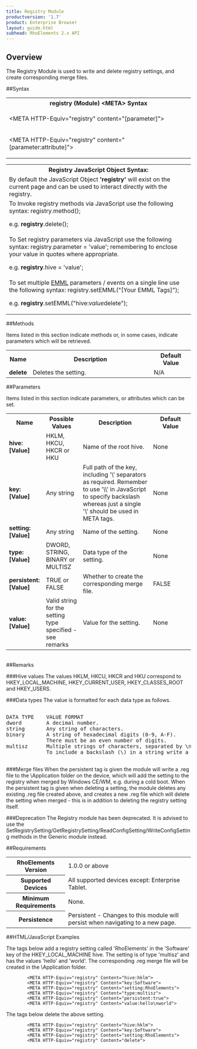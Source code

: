 ```yaml
---
title: Registry Module
productversion: '1.7'
product: Enterprise Browser
layout: guide.html
subhead: RhoElements 2.x API
---
```


## Overview
The Registry Module is used to write and delete registry settings, and create corresponding merge files.

##Syntax
<table class="re-table"><tr><th class="tableHeading">registry (Module) &lt;META&gt; Syntax
</th></tr><tr><td class="clsSyntaxCells clsOddRow"><p>&lt;META HTTP-Equiv="registry" content="[parameter]"&gt;</p></td></tr><tr><td class="clsSyntaxCells clsEvenRow"><p>&lt;META HTTP-Equiv="registry" content="[parameter:attribute]"&gt;</p></td></tr></table>
<table class="re-table"><tr><th class="tableHeading">Registry JavaScript Object Syntax:</th></tr><tr><td class="clsSyntaxCells clsOddRow">
By default the JavaScript Object <b>'registry'</b> will exist on the current page and can be used to interact directly with the registry.
</td></tr><tr><td class="clsSyntaxCells clsEvenRow">
To Invoke registry methods via JavaScript use the following syntax: registry.method();
<P />e.g. <b>registry</b>.delete();
</td></tr><tr><td class="clsSyntaxCells clsOddRow">
To Set registry parameters via JavaScript use the following syntax: registry.parameter = 'value'; remembering to enclose your value in quotes where appropriate.  
<P />e.g. <b>registry</b>.hive = 'value';
</td></tr><tr><td class="clsSyntaxCells clsEvenRow">							
To set multiple <a href="/rhoelements/EMMLOverview">EMML</a> parameters / events on a single line use the following syntax: registry.setEMML("[Your EMML Tags]");
<P />
e.g. <b>registry</b>.setEMML("hive:<i>value</i>delete");							
</td></tr></table>


##Methods


Items listed in this section indicate methods or, in some cases, indicate parameters which will be retrieved.

<table class="re-table"><col width="10%" /><col width="68%" /><col width="22%" /><tr><th class="tableHeading">Name</th><th class="tableHeading">Description</th><th class="tableHeading">Default Value</th></tr><tr><td class="clsSyntaxCells clsOddRow"><b>delete</b></td><td class="clsSyntaxCells clsOddRow">Deletes the setting.</td><td class="clsSyntaxCells clsOddRow">
N/A
</td></tr></table>


##Parameters


Items listed in this section indicate parameters, or attributes which can be set.
<table class="re-table"><col width="20%" /><col width="20%" /><col width="38%" /><col width="22%" /><tr><th class="tableHeading">Name</th><th class="tableHeading">Possible Values</th><th class="tableHeading">Description</th><th class="tableHeading">Default Value</th></tr><tr><td class="clsSyntaxCells clsOddRow"><b>hive:[Value]
</b></td><td class="clsSyntaxCells clsOddRow">HKLM, HKCU, HKCR or HKU</td><td class="clsSyntaxCells clsOddRow">Name of the root hive.</td><td class="clsSyntaxCells clsOddRow">None</td></tr><tr><td class="clsSyntaxCells clsEvenRow"><b>key:[Value]
</b></td><td class="clsSyntaxCells clsEvenRow">Any string</td><td class="clsSyntaxCells clsEvenRow">Full path of the key, including '\' separators as required.  Remember to use '\\' in JavaScript to specify backslash whereas just a single '\' should be used in META tags.</td><td class="clsSyntaxCells clsEvenRow">None</td></tr><tr><td class="clsSyntaxCells clsOddRow"><b>setting:[Value]
</b></td><td class="clsSyntaxCells clsOddRow">Any string</td><td class="clsSyntaxCells clsOddRow">Name of the setting.</td><td class="clsSyntaxCells clsOddRow">None</td></tr><tr><td class="clsSyntaxCells clsEvenRow"><b>type:[Value]
</b></td><td class="clsSyntaxCells clsEvenRow">DWORD, STRING, BINARY or MULTISZ</td><td class="clsSyntaxCells clsEvenRow">Data type of the setting.</td><td class="clsSyntaxCells clsEvenRow">None</td></tr><tr><td class="clsSyntaxCells clsOddRow"><b>persistent:[Value]
</b></td><td class="clsSyntaxCells clsOddRow">TRUE or FALSE</td><td class="clsSyntaxCells clsOddRow">Whether to create the corresponding merge file.</td><td class="clsSyntaxCells clsOddRow">FALSE</td></tr><tr><td class="clsSyntaxCells clsEvenRow"><b>value:[Value]
</b></td><td class="clsSyntaxCells clsEvenRow">Valid string for the setting type specified - see remarks</td><td class="clsSyntaxCells clsEvenRow">Value for the setting.</td><td class="clsSyntaxCells clsEvenRow">None</td></tr></table>
<table class="re-table"><col width="78%" /><col width="8%" /><col width="1%" /><col width="5%" /><col width="1%" /><col width="5%" /><col width="2%" /></table>




##Remarks


###Hive values
The values HKLM, HKCU, HKCR and HKU correspond to HKEY_LOCAL_MACHINE, HKEY_CURRENT_USER, HKEY_CLASSES_ROOT and HKEY_USERS.


###Data types
The value is formatted for each data type as follows.

<pre>

DATA TYPE    VALUE FORMAT
dword        A decimal number.
string       Any string of characters.
binary       A string of hexadecimal digits (0-9, A-F).
             There must be an even number of digits.
multisz      Multiple strings of characters, separated by \n.
             To include a backslash (\) in a string write a double backslash (\\).
      </pre>


###Merge files
When the persistent tag is given the module will write a .reg file to the \Application folder on the device, which will add the setting to the registry when merged by Windows CE/WM, e.g. during a cold boot. When the persistent tag is given when deleting a setting, the module deletes any existing .reg file created above, and creates a new .reg file which will delete the setting when merged - this is in addition to deleting the registry setting itself.


###Deprecation
The Registry module has been deprecated. It is advised to use the SetRegistrySetting/GetRegistrySetting/ReadConfigSetting/WriteConfigSetting methods in the Generic module instead.




##Requirements

<table class="re-table"><tr><th class="tableHeading">RhoElements Version</th><td class="clsSyntaxCell clsEvenRow">1.0.0 or above
</td></tr><tr><th class="tableHeading">Supported Devices</th><td class="clsSyntaxCell clsOddRow">All supported devices except: Enterprise Tablet.</td></tr><tr><th class="tableHeading">Minimum Requirements</th><td class="clsSyntaxCell clsOddRow">None.</td></tr><tr><th class="tableHeading">Persistence</th><td class="clsSyntaxCell clsEvenRow">Persistent - Changes to this module will persist when navigating to a new page.</td></tr></table>


##HTML/JavaScript Examples

The tags below add a registry setting called 'RhoElements' in the 'Software' key of the HKEY_LOCAL_MACHINE hive. The setting is of type 'multisz' and has the values 'hello' and 'world'. The corresponding .reg merge file will be created in the \Application folder.

	        <META HTTP-Equiv="registry" Content="hive:hklm">
	        <META HTTP-Equiv="registry" Content="key:Software">
	        <META HTTP-Equiv="registry" Content="setting:RhoElements">
	        <META HTTP-Equiv="registry" Content="type:multisz">
	        <META HTTP-Equiv="registry" Content="persistent:true">
	        <META HTTP-Equiv="registry" Content="value:hello\nworld">
	      
The tags below delete the above setting.

	        <META HTTP-Equiv="registry" Content="hive:hklm">
	        <META HTTP-Equiv="registry" Content="key:Software">
	        <META HTTP-Equiv="registry" Content="setting:RhoElements">
	        <META HTTP-Equiv="registry" Content="delete">
	      





